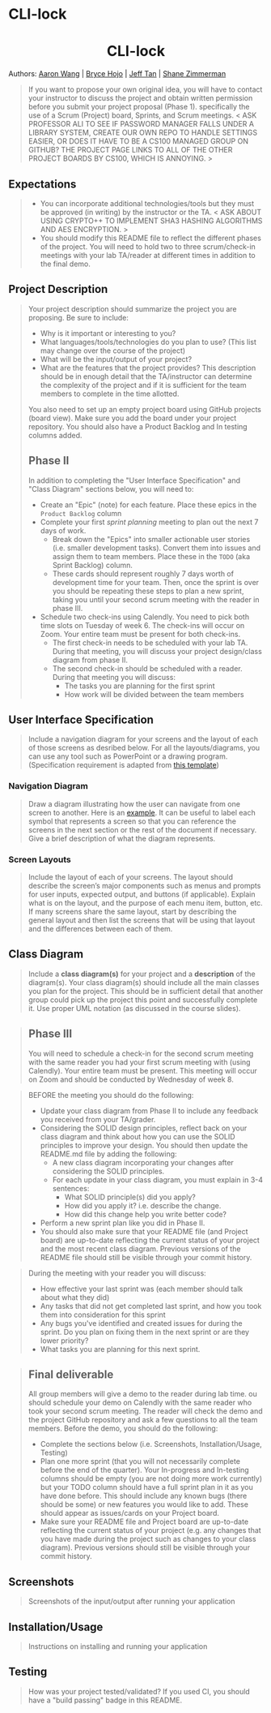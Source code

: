 # CLI-lock

<h1 align="center">CLI-lock</h1>

Authors:
   [Aaron Wang](https://github.com/1aaronw) |
   [Bryce Hojo](https://github.com/Bryce7832) |
   [Jeff Tan](https://github.com/bttlfwtr) |
   [Shane Zimmerman](https://github.com/zimmshane)

> If you want to propose your own original idea, you will have to contact your instructor to discuss the project and obtain written permission before you submit your project proposal (Phase 1). specifically the use of a Scrum (Project) board, Sprints, and Scrum meetings. < ASK PROFESSOR ALI TO SEE IF PASSWORD MANAGER FALLS UNDER A LIBRARY SYSTEM, CREATE OUR OWN REPO TO HANDLE SETTINGS EASIER, OR DOES IT HAVE TO BE A CS100 MANAGED GROUP ON GITHUB? THE PROJECT PAGE LINKS TO ALL OF THE OTHER PROJECT BOARDS BY CS100, WHICH IS ANNOYING. \>

## Expectations
> * You can incorporate additional technologies/tools but they must be approved (in writing) by the instructor or the TA. < ASK ABOUT USING CRYPTO++ TO IMPLEMENT SHA3 HASHING ALGORITHMS AND AES ENCRYPTION. \>
> * You should modify this README file to reflect the different phases of the project. You will need to hold two to three scrum/check-in meetings with your lab TA/reader at different times in addition to the final demo.

## Project Description
> Your project description should summarize the project you are proposing. Be sure to include:
> * Why is it important or interesting to you?
> * What languages/tools/technologies do you plan to use? (This list may change over the course of the project)
> * What will be the input/output of your project?
> * What are the features that the project provides?
> This description should be in enough detail that the TA/instructor can determine the complexity of the project and if it is sufficient for the team members to complete in the time allotted.
>
> You also need to set up an empty project board using GitHub projects (board view). Make sure you add the board under your project repository. You should also have a Product Backlog and In testing columns added.
> ## Phase II
> In addition to completing the "User Interface Specification" and "Class Diagram" sections below, you will need to:
> * Create an "Epic" (note) for each feature. Place these epics in the `Product Backlog` column
> * Complete your first *sprint planning* meeting to plan out the next 7 days of work.
>   * Break down the "Epics" into smaller actionable user stories (i.e. smaller development tasks). Convert them into issues and assign them to team members. Place these in the `TODO` (aka Sprint Backlog) column.
>   * These cards should represent roughly 7 days worth of development time for your team. Then, once the sprint is over you should be repeating these steps to plan a new sprint, taking you until your second scrum meeting with the reader in phase III.
> * Schedule two check-ins using Calendly. You need to pick both time slots on Tuesday of week 6. The check-ins will occur on Zoom. Your entire team must be present for both check-ins.
>   * The first check-in needs to be scheduled with your lab TA. During that meeting, you will discuss your project design/class diagram from phase II.
>   * The second check-in should be scheduled with a reader. During that meeting you will discuss:
>     * The tasks you are planning for the first sprint
>     * How work will be divided between the team members
## User Interface Specification
> Include a navigation diagram for your screens and the layout of each of those screens as desribed below. For all the layouts/diagrams, you can use any tool such as PowerPoint or a drawing program. (Specification requirement is adapted from [this template](https://redirect.cs.umbc.edu/~mgrass2/cmsc345/Template_UI.doc))

### Navigation Diagram
> Draw a diagram illustrating how the user can navigate from one screen to another. Here is an [example](https://creately.com/diagram/example/ikfqudv82/user-navigation-diagram-classic?r=v). It can be useful to label each symbol that represents a screen so that you can reference the screens in the next section or the rest of the document if necessary. Give a brief description of what the diagram represents.

### Screen Layouts
> Include the layout of each of your screens. The layout should describe the screen’s major components such as menus and prompts for user inputs, expected output, and buttons (if applicable). Explain what is on the layout, and the purpose of each menu item, button, etc. If many screens share the same layout, start by describing the general layout and then list the screens that will be using that layout and the differences between each of them.

## Class Diagram
> Include a **class diagram(s)** for your project and a **description** of the diagram(s). Your class diagram(s) should include all the main classes you plan for the project. This should be in sufficient detail that another group could pick up the project this point and successfully complete it. Use proper UML notation (as discussed in the course slides).

> ## Phase III
> You will need to schedule a check-in for the second scrum meeting with the same reader you had your first scrum meeting with (using Calendly). Your entire team must be present. This meeting will occur on Zoom and should be conducted by Wednesday of week 8.

> BEFORE the meeting you should do the following:
> * Update your class diagram from Phase II to include any feedback you received from your TA/grader.
> * Considering the SOLID design principles, reflect back on your class diagram and think about how you can use the SOLID principles to improve your design. You should then update the README.md file by adding the following:
>   * A new class diagram incorporating your changes after considering the SOLID principles.
>   * For each update in your class diagram, you must explain in 3-4 sentences:
>     * What SOLID principle(s) did you apply?
>     * How did you apply it? i.e. describe the change.
>     * How did this change help you write better code?
> * Perform a new sprint plan like you did in Phase II.
> * You should also make sure that your README file (and Project board) are up-to-date reflecting the current status of your project and the most recent class diagram. Previous versions of the README file should still be visible through your commit history.

> During the meeting with your reader you will discuss:
> * How effective your last sprint was (each member should talk about what they did)
> * Any tasks that did not get completed last sprint, and how you took them into consideration for this sprint
> * Any bugs you've identified and created issues for during the sprint. Do you plan on fixing them in the next sprint or are they lower priority?
> * What tasks you are planning for this next sprint.


> ## Final deliverable
> All group members will give a demo to the reader during lab time. ou should schedule your demo on Calendly with the same reader who took your second scrum meeting. The reader will check the demo and the project GitHub repository and ask a few questions to all the team members.
> Before the demo, you should do the following:
> * Complete the sections below (i.e. Screenshots, Installation/Usage, Testing)
> * Plan one more sprint (that you will not necessarily complete before the end of the quarter). Your In-progress and In-testing columns should be empty (you are not doing more work currently) but your TODO column should have a full sprint plan in it as you have done before. This should include any known bugs (there should be some) or new features you would like to add. These should appear as issues/cards on your Project board.
> * Make sure your README file and Project board are up-to-date reflecting the current status of your project (e.g. any changes that you have made during the project such as changes to your class diagram). Previous versions should still be visible through your commit history.

## Screenshots
> Screenshots of the input/output after running your application
## Installation/Usage
> Instructions on installing and running your application
## Testing
> How was your project tested/validated? If you used CI, you should have a "build passing" badge in this README.